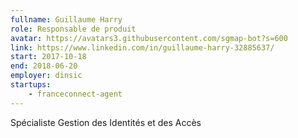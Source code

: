 ```yaml
---
fullname: Guillaume Harry
role: Responsable de produit
avatar: https://avatars3.githubusercontent.com/sgmap-bot?s=600
link: https://www.linkedin.com/in/guillaume-harry-32885637/
start: 2017-10-18
end: 2018-06-20
employer: dinsic
startups:
    - franceconnect-agent
---
```


Spécialiste Gestion des Identités et des Accès
